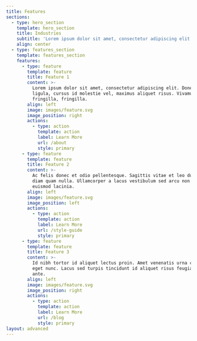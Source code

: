 ```yaml
---
title: Features
sections:
  - type: hero_section
    template: hero_section
    title: Industries
    subtitle: 'Lorem ipsum dolor sit amet, consectetur adipiscing elit.'
    align: center
  - type: features_section
    template: features_section
    features:
      - type: feature
        template: feature
        title: Feature 1
        content: >-
          Lorem ipsum dolor sit amet, consectetur adipiscing elit. Donec nisl
          ligula, cursus id molestie vel, maximus aliquet risus. Vivamus in nibh
          fringilla, fringilla.
        align: left
        image: images/feature.svg
        image_position: right
        actions:
          - type: action
            template: action
            label: Learn More
            url: /about
            style: primary
      - type: feature
        template: feature
        title: Feature 2
        content: >-
          Ac felis donec et odio pellentesque. Sagittis vitae et leo duis ut
          diam quam nulla. Ullamcorper a lacus vestibulum sed arcu non odio
          euismod lacinia.
        align: left
        image: images/feature.svg
        image_position: left
        actions:
          - type: action
            template: action
            label: Learn More
            url: /style-guide
            style: primary
      - type: feature
        template: feature
        title: Feature 3
        content: >-
          Id nibh tortor id aliquet lectus proin. Amet venenatis urna cursus
          eget nunc. Lacus sed turpis tincidunt id aliquet risus feugiat in
          ante.
        align: left
        image: images/feature.svg
        image_position: right
        actions:
          - type: action
            template: action
            label: Learn More
            url: /blog
            style: primary
layout: advanced
---
```

